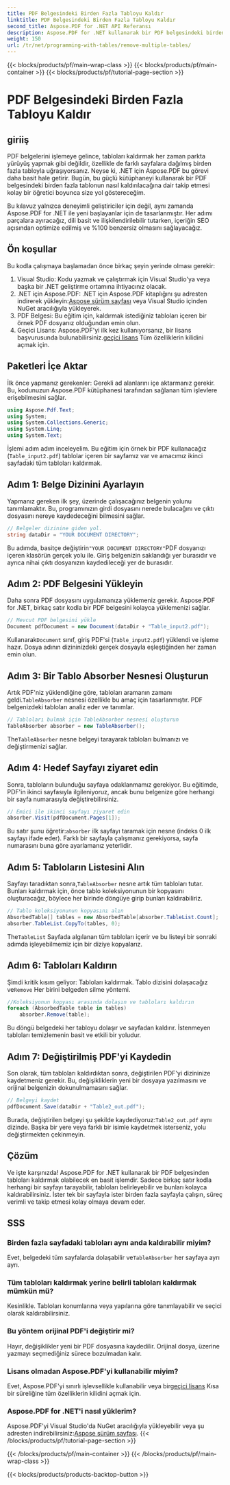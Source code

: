 ```yaml
---
title: PDF Belgesindeki Birden Fazla Tabloyu Kaldır
linktitle: PDF Belgesindeki Birden Fazla Tabloyu Kaldır
second_title: Aspose.PDF for .NET API Referansı
description: Aspose.PDF for .NET kullanarak bir PDF belgesindeki birden fazla tablonun nasıl kaldırılacağını öğrenin. Kod örnekleri, SSS ve ayrıntılı açıklamalar içeren adım adım kılavuz.
weight: 150
url: /tr/net/programming-with-tables/remove-multiple-tables/
---
```


{{< blocks/products/pf/main-wrap-class >}}
{{< blocks/products/pf/main-container >}}
{{< blocks/products/pf/tutorial-page-section >}}

# PDF Belgesindeki Birden Fazla Tabloyu Kaldır

## giriiş

PDF belgelerini işlemeye gelince, tabloları kaldırmak her zaman parkta yürüyüş yapmak gibi değildir, özellikle de farklı sayfalara dağılmış birden fazla tabloyla uğraşıyorsanız. Neyse ki, .NET için Aspose.PDF bu görevi daha basit hale getirir. Bugün, bu güçlü kütüphaneyi kullanarak bir PDF belgesindeki birden fazla tablonun nasıl kaldırılacağına dair takip etmesi kolay bir öğretici boyunca size yol göstereceğim.

Bu kılavuz yalnızca deneyimli geliştiriciler için değil, aynı zamanda Aspose.PDF for .NET ile yeni başlayanlar için de tasarlanmıştır. Her adımı parçalara ayıracağız, dili basit ve ilişkilendirilebilir tutarken, içeriğin SEO açısından optimize edilmiş ve %100 benzersiz olmasını sağlayacağız.

## Ön koşullar

Bu kodla çalışmaya başlamadan önce birkaç şeyin yerinde olması gerekir:

1. Visual Studio: Kodu yazmak ve çalıştırmak için Visual Studio'ya veya başka bir .NET geliştirme ortamına ihtiyacınız olacak.
2. .NET için Aspose.PDF: .NET için Aspose.PDF kitaplığını şu adresten indirerek yükleyin:[Aspose sürüm sayfası](https://releases.aspose.com/pdf/net/) veya Visual Studio içinden NuGet aracılığıyla yükleyerek.
3. PDF Belgesi: Bu eğitim için, kaldırmak istediğiniz tabloları içeren bir örnek PDF dosyanız olduğundan emin olun.
4.  Geçici Lisans: Aspose.PDF'yi ilk kez kullanıyorsanız, bir lisans başvurusunda bulunabilirsiniz.[geçici lisans](https://purchase.aspose.com/temporary-license/) Tüm özelliklerin kilidini açmak için.

## Paketleri İçe Aktar

İlk önce yapmanız gerekenler: Gerekli ad alanlarını içe aktarmanız gerekir. Bu, kodunuzun Aspose.PDF kütüphanesi tarafından sağlanan tüm işlevlere erişebilmesini sağlar.

```csharp
using Aspose.Pdf.Text;
using System;
using System.Collections.Generic;
using System.Linq;
using System.Text;
```

İşlemi adım adım inceleyelim. Bu eğitim için örnek bir PDF kullanacağız (`Table_input2.pdf`) tablolar içeren bir sayfamız var ve amacımız ikinci sayfadaki tüm tabloları kaldırmak.

## Adım 1: Belge Dizinini Ayarlayın
Yapmanız gereken ilk şey, üzerinde çalışacağınız belgenin yolunu tanımlamaktır. Bu, programınızın girdi dosyasını nerede bulacağını ve çıktı dosyasını nereye kaydedeceğini bilmesini sağlar.

```csharp
// Belgeler dizinine giden yol.
string dataDir = "YOUR DOCUMENT DIRECTORY";
```

 Bu adımda, basitçe değiştirin`"YOUR DOCUMENT DIRECTORY"`PDF dosyanızı içeren klasörün gerçek yolu ile. Giriş belgenizin saklandığı yer burasıdır ve ayrıca nihai çıktı dosyanızın kaydedileceği yer de burasıdır.

## Adım 2: PDF Belgesini Yükleyin
Daha sonra PDF dosyasını uygulamanıza yüklemeniz gerekir. Aspose.PDF for .NET, birkaç satır kodla bir PDF belgesini kolayca yüklemenizi sağlar.

```csharp
// Mevcut PDF belgesini yükle
Document pdfDocument = new Document(dataDir + "Table_input2.pdf");
```

 Kullanarak`Document` sınıf, giriş PDF'si (`Table_input2.pdf`) yüklendi ve işleme hazır. Dosya adının dizininizdeki gerçek dosyayla eşleştiğinden her zaman emin olun.

## Adım 3: Bir Tablo Absorber Nesnesi Oluşturun
 Artık PDF'niz yüklendiğine göre, tabloları aramanın zamanı geldi.`TableAbsorber` nesnesi özellikle bu amaç için tasarlanmıştır. PDF belgenizdeki tabloları analiz eder ve tanımlar.

```csharp
// Tabloları bulmak için TableAbsorber nesnesi oluşturun
TableAbsorber absorber = new TableAbsorber();
```

 The`TableAbsorber` nesne belgeyi tarayarak tabloları bulmanızı ve değiştirmenizi sağlar.

## Adım 4: Hedef Sayfayı ziyaret edin
Sonra, tabloların bulunduğu sayfaya odaklanmamız gerekiyor. Bu eğitimde, PDF'in ikinci sayfasıyla ilgileniyoruz, ancak bunu belgenize göre herhangi bir sayfa numarasıyla değiştirebilirsiniz.

```csharp
// Emici ile ikinci sayfayı ziyaret edin
absorber.Visit(pdfDocument.Pages[1]);
```

 Bu satır şunu öğretir:`absorber` ilk sayfayı taramak için nesne (indeks 0 ilk sayfayı ifade eder). Farklı bir sayfayla çalışmanız gerekiyorsa, sayfa numarasını buna göre ayarlamanız yeterlidir.

## Adım 5: Tabloların Listesini Alın
 Sayfayı taradıktan sonra,`TableAbsorber` nesne artık tüm tabloları tutar. Bunları kaldırmak için, önce tablo koleksiyonunun bir kopyasını oluşturacağız, böylece her birinde döngüye girip bunları kaldırabiliriz.

```csharp
// Tablo koleksiyonunun kopyasını alın
AbsorbedTable[] tables = new AbsorbedTable[absorber.TableList.Count];
absorber.TableList.CopyTo(tables, 0);
```

 The`TableList` Sayfada algılanan tüm tabloları içerir ve bu listeyi bir sonraki adımda işleyebilmemiz için bir diziye kopyalarız.

## Adım 6: Tabloları Kaldırın
 Şimdi kritik kısım geliyor: Tabloları kaldırmak. Tablo dizisini dolaşacağız ve`Remove` Her birini belgeden silme yöntemi.

```csharp
//Koleksiyonun kopyası arasında dolaşın ve tabloları kaldırın
foreach (AbsorbedTable table in tables)
    absorber.Remove(table);
```

Bu döngü belgedeki her tabloyu dolaşır ve sayfadan kaldırır. İstenmeyen tabloları temizlemenin basit ve etkili bir yoludur.

## Adım 7: Değiştirilmiş PDF'yi Kaydedin
Son olarak, tüm tabloları kaldırdıktan sonra, değiştirilen PDF'yi dizininize kaydetmeniz gerekir. Bu, değişikliklerin yeni bir dosyaya yazılmasını ve orijinal belgenizin dokunulmamasını sağlar.

```csharp
// Belgeyi kaydet
pdfDocument.Save(dataDir + "Table2_out.pdf");
```

 Burada, değiştirilen belgeyi şu şekilde kaydediyoruz:`Table2_out.pdf` aynı dizinde. Başka bir yere veya farklı bir isimle kaydetmek isterseniz, yolu değiştirmekten çekinmeyin.

## Çözüm

Ve işte karşınızda! Aspose.PDF for .NET kullanarak bir PDF belgesinden tabloları kaldırmak olabilecek en basit işlemdir. Sadece birkaç satır kodla herhangi bir sayfayı tarayabilir, tabloları belirleyebilir ve bunları kolayca kaldırabilirsiniz. İster tek bir sayfayla ister birden fazla sayfayla çalışın, süreç verimli ve takip etmesi kolay olmaya devam eder.

## SSS

### Birden fazla sayfadaki tabloları aynı anda kaldırabilir miyim?
 Evet, belgedeki tüm sayfalarda dolaşabilir ve`TableAbsorber` her sayfaya ayrı ayrı.

### Tüm tabloları kaldırmak yerine belirli tabloları kaldırmak mümkün mü?
Kesinlikle. Tabloları konumlarına veya yapılarına göre tanımlayabilir ve seçici olarak kaldırabilirsiniz.

### Bu yöntem orijinal PDF'i değiştirir mi?
Hayır, değişiklikler yeni bir PDF dosyasına kaydedilir. Orijinal dosya, üzerine yazmayı seçmediğiniz sürece bozulmadan kalır.

### Lisans olmadan Aspose.PDF'yi kullanabilir miyim?
 Evet, Aspose.PDF'yi sınırlı işlevsellikle kullanabilir veya bir[geçici lisans](https://purchase.aspose.com/temporary-license/) Kısa bir süreliğine tüm özelliklerin kilidini açmak için.

### Aspose.PDF for .NET'i nasıl yüklerim?
 Aspose.PDF'yi Visual Studio'da NuGet aracılığıyla yükleyebilir veya şu adresten indirebilirsiniz:[Aspose sürüm sayfası](https://releases.aspose.com/pdf/net/).
{{< /blocks/products/pf/tutorial-page-section >}}

{{< /blocks/products/pf/main-container >}}
{{< /blocks/products/pf/main-wrap-class >}}

{{< blocks/products/products-backtop-button >}}
